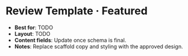 # Review Template · Featured

- **Best for**: TODO
- **Layout**: TODO
- **Content fields**: Update once schema is final.
- **Notes**: Replace scaffold copy and styling with the approved design.
